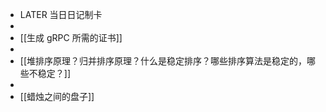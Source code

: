 - LATER  当日日记制卡
-
- [[生成 gRPC 所需的证书]]
-
- [[堆排序原理？归并排序原理？什么是稳定排序？哪些排序算法是稳定的，哪些不稳定？]]
-
- [[蜡烛之间的盘子]]